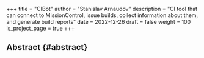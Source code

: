 +++
title = "CIBot"
author = "Stanislav Arnaudov"
description = "CI tool that can connect to MissionControl, issue builds, collect information about them, and generate build reports"
date = 2022-12-26
draft = false
weight = 100
is_project_page = true
+++

## Abstract {#abstract}

